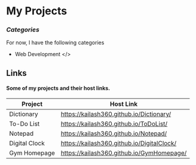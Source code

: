 # My Projects
### _Categories_

For now, I have the following categories

- Web Development </>
## Links

#### Some of my projects and their host links.
| Project | Host Link |
| ------ | ------ |
|Dictionary| https://kailash360.github.io/Dictionary/ |
|To-Do List    | https://kailash360.github.io/ToDoList/     |
| Notepad      | https://kailash360.github.io/Notepad/      |
|Digital Clock | https://kailash360.github.io/DigitalClock/ |
| Gym Homepage | https://kailash360.github.io/GymHomepage/  |
